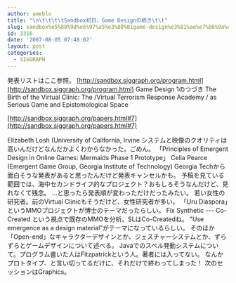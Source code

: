 ```yaml
---
author: ameblo
title: "\n\t\t\t\tSandbox初日、Game Designの続き\t\t"
slug: sandbox%e5%88%9d%e6%97%a5%e3%80%81game-design%e3%81%ae%e7%b6%9a%e3%81%8d
id: 3316
date: '2007-08-05 07:48:02'
layout: post
categories:
  - SIGGRAPH
---
```


発表リストはここ参照。 [http://sandbox.siggraph.org/program.html](http://sandbox.siggraph.org/program.html) Game Design 1のつづき The Birth of the Virtual Clinic: The /Virtual Terrorism Response Academy / as Serious Game and Epistomological Space

[http://sandbox.siggraph.org/papers.html#7](http://sandbox.siggraph.org/papers.html#7)

Elizabeth Losh (University of California, Irvine システムと映像のクオリティは高いんだけどなんだかよくわからなかった。ごめん。 「Principles of Emergent Design in Online Games: Mermaids Phase 1 Prototype」 Celia Pearce (Emergent Game Group, Georgia Institute of Technology) Georgia Techから面白そうな発表があると思ったんだけど発表キャンセルかも。 予稿を見ている範囲では、海中セカンドライフ的なプロジェクト？おもしろそうなんだけど、見れなくて残念。 …と思ったら発表順が変わっただけだったみたい。 若い女性の研究者。前のVirtual Clinicもそうだけど、女性研究者が多い。 「Uru Diaspora」というMMOプロジェクトが博士のテーマだったらしい。 Fix Synthetic --- Co-Created という視点で既存のMMOを分析。SLはCo-Createdね。 "Use emergence as a design material"がテーマになっているらしい。 そのほか「Open-end」なキャラクターデザインとか、ジェスチャーシステムとか、ずらずらとゲームデザインについて述べる。 Javaでのスペル発動システムについて。プログラム書いた人はFitzpatrickという人。著者には入ってない。 なんかプロトタイプ、と言い切ってるだけに、それだけで終わってしまった！ 次のセッションはGraphics。